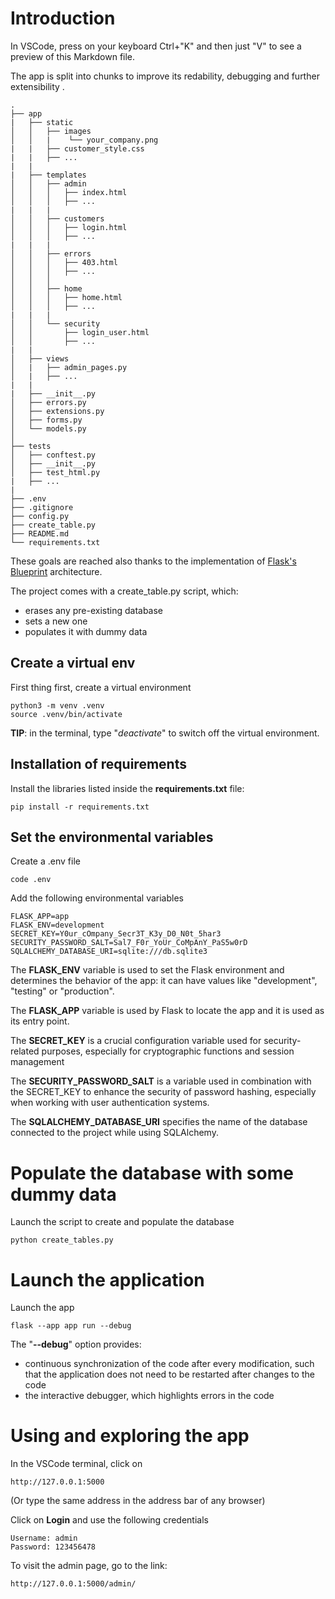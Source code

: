 # Introduction
In VSCode, press on your keyboard Ctrl+"K" and then just "V" to see a preview of this Markdown file.

The app is split into chunks to improve its redability, debugging and further extensibility .
```
.
├── app
|   ├── static
│   │   ├── images
│   │   |    └── your_company.png
|   |   ├── customer_style.css
|   |   ├── ...
|   |
|   ├── templates
│   │   ├── admin
│   │   │   ├── index.html
│   │   │   ├── ...
|   |   |    
│   │   ├── customers
│   │   │   ├── login.html
│   │   │   ├── ...
|   |   |
│   │   ├── errors
│   │   │   ├── 403.html
│   │   │   ├── ...
│   │   │   
│   │   ├── home
│   │   │   ├── home.html
│   │   │   ├── ...
|   |   |
│   │   └── security
│   │       ├── login_user.html
│   │       ├── ...
|   |       
│   ├── views
│   |   ├── admin_pages.py
│   |   ├── ...
|   |   
|   ├── __init__.py
│   ├── errors.py
│   ├── extensions.py
│   ├── forms.py
│   └── models.py
│
├── tests
│   ├── conftest.py
│   ├── __init__.py
│   ├── test_html.py
|   ├── ...
|
├── .env
├── .gitignore
├── config.py
├── create_table.py
├── README.md
└── requirements.txt
```

These goals are reached also thanks to the implementation of [Flask's Blueprint](https://exploreflask.com/en/latest/blueprints.html) architecture.

The project comes with a create_table.py script, which:
- erases any pre-existing database
- sets a new one
- populates it with dummy data


## Create a virtual env
First thing first, create a virtual environment
```
python3 -m venv .venv
source .venv/bin/activate
```
**TIP**: in the terminal, type "*deactivate*" to switch off the virtual environment.


## Installation of requirements
Install the libraries listed inside the **requirements.txt** file:
```
pip install -r requirements.txt

```

## Set the environmental variables
Create a .env file
```
code .env
```
Add the following environmental variables
```
FLASK_APP=app
FLASK_ENV=development
SECRET_KEY=Y0ur_cOmpany_Secr3T_K3y_D0_N0t_5har3
SECURITY_PASSWORD_SALT=Sal7_F0r_YoUr_CoMpAnY_PaS5w0rD
SQLALCHEMY_DATABASE_URI=sqlite:///db.sqlite3
```

The **FLASK_ENV** variable is used to set the Flask environment and determines the behavior of the app: it can have values like "development", "testing" or "production".

The **FLASK_APP** variable is used by Flask to locate the app and it is used as its entry point.

The **SECRET_KEY** is a crucial configuration variable used for security-related purposes, especially for cryptographic functions and session management

The **SECURITY_PASSWORD_SALT** is a variable used in combination with the SECRET_KEY to enhance the security of password hashing, especially when working with user authentication systems.

The **SQLALCHEMY_DATABASE_URI** specifies the name of the database connected to the project while using SQLAlchemy.

# Populate the database with some dummy data
Launch the script to create and populate the database
```
python create_tables.py
```

# Launch the application 
Launch the app
```
flask --app app run --debug
```
The "**--debug**" option provides:
- continuous synchronization of the code after every modification, such
  that the application does not need to be restarted after changes to the
  code
- the interactive debugger, which highlights errors in the code

# Using and exploring the app
In the VSCode terminal, click on
```
http://127.0.0.1:5000
```
(Or type the same address in the address bar of any browser)

Click on **Login** and use the following credentials
```
Username: admin
Password: 123456478
```

To visit the admin page, go to the link:
```
http://127.0.0.1:5000/admin/
```